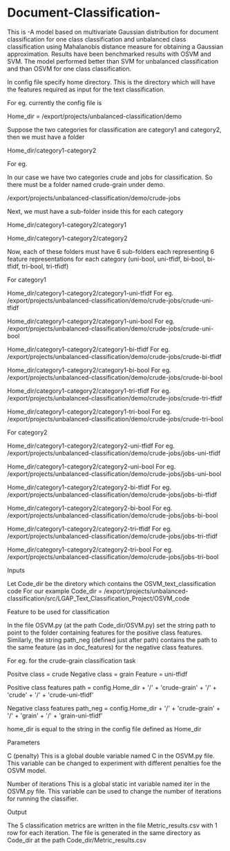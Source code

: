 # Document-Classification-
This is -A model based on multivariate Gaussian distribution for document classification for one class
classification and unbalanced class classification using Mahalanobis distance measure for obtaining a Gaussian approximation.
Results have been benchmarked results with OSVM and SVM. The model performed better than SVM for unbalanced classification and than OSVM for one class classification.


In config file specify home directory. This is the directory which will have the features required as input for the text classification.

For eg. currently the config file is

Home_dir = /export/projects/unbalanced-classification/demo

Suppose the two categories for classification are category1 and category2, then we must have a folder

Home_dir/category1-category2

For eg.
 
In our case we have two categories crude and jobs for classification. So there must be a folder named crude-grain under demo.

/export/projects/unbalanced-classification/demo/crude-jobs

Next, we must have a sub-folder inside this for each category

Home_dir/category1-category2/category1

Home_dir/category1-category2/category2

Now, each of these folders must have 6 sub-folders each representing 6 feature representations for each category (uni-bool, uni-tfidf, bi-bool, bi-tfidf, tri-bool, tri-tfidf)

For category1

Home_dir/category1-category2/category1-uni-tfidf
For eg. /export/projects/unbalanced-classification/demo/crude-jobs/crude-uni-tfidf

Home_dir/category1-category2/category1-uni-bool
For eg. /export/projects/unbalanced-classification/demo/crude-jobs/crude-uni-bool

Home_dir/category1-category2/category1-bi-tfidf
For eg. /export/projects/unbalanced-classification/demo/crude-jobs/crude-bi-tfidf

Home_dir/category1-category2/category1-bi-bool
For eg. /export/projects/unbalanced-classification/demo/crude-jobs/crude-bi-bool

Home_dir/category1-category2/category1-tri-tfidf
For eg. /export/projects/unbalanced-classification/demo/crude-jobs/crude-tri-tfidf

Home_dir/category1-category2/category1-tri-bool
For eg. /export/projects/unbalanced-classification/demo/crude-jobs/crude-tri-bool

For category2

Home_dir/category1-category2/category2-uni-tfidf
For eg. /export/projects/unbalanced-classification/demo/crude-jobs/jobs-uni-tfidf

Home_dir/category1-category2/category2-uni-bool
For eg. /export/projects/unbalanced-classification/demo/crude-jobs/jobs-uni-bool

Home_dir/category1-category2/category2-bi-tfidf
For eg. /export/projects/unbalanced-classification/demo/crude-jobs/jobs-bi-tfidf

Home_dir/category1-category2/category2-bi-bool
For eg. /export/projects/unbalanced-classification/demo/crude-jobs/jobs-bi-bool

Home_dir/category1-category2/category2-tri-tfidf
For eg. /export/projects/unbalanced-classification/demo/crude-jobs/jobs-tri-tfidf

Home_dir/category1-category2/category2-tri-bool
For eg. /export/projects/unbalanced-classification/demo/crude-jobs/jobs-tri-bool

Inputs

Let Code_dir be the diretory which contains the OSVM_text_classification code
For our example Code_dir = /export/projects/unbalanced-classification/src/LGAP_Text_Classification_Project/OSVM_code

Feature to be used for classification

In the file OSVM.py (at the path Code_dir/OSVM.py) set the string path to point to the folder containing features for 
the positive class features. Similarly, the string path_neg (defined just after path) contains the path to the same feature (as in doc_features) for the negative class features.

For eg. for the crude-grain classification task

Positve class = crude
Negative class = grain
Feature = uni-tfidf

Positive class features
path = config.Home_dir + '/' + 'crude-grain' + '/' + 'crude' + '/' + 'crude-uni-tfidf'

Negative class features
path_neg = config.Home_dir + '/' + 'crude-grain' + '/' + 'grain' + '/' + 'grain-uni-tfidf'

home_dir is equal to the string in the config file defined as Home_dir

Parameters

C (penalty)
This is a global double variable named C in the OSVM.py file. This variable can be changed to experiment with different penalties foe the OSVM model.

Number of iterations
This is a global static int variable named iter in the OSVM.py file. This variable can be used to change the number of iterations for running the classifier.

Output

The 5 classification metrics are written in the file Metric_results.csv with 1 row for each iteration. The file is generated in the same directory as Code_dir
at the path Code_dir/Metric_results.csv

